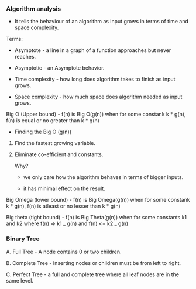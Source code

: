 ### Algorithm analysis

- It tells the behaviour of an algorithm as input grows in terms of time and space complexity.

Terms:

- Asymptote - a line in a graph of a function approaches but never reaches.

- Asymptotic - an Asymptote behavior.

- Time complexity - how long does algorithm takes to finish as input grows.

- Space complexity - how much space does algorithm needed as input grows.

Big O (Upper bound) - f(n) is Big O(g(n)) when for some constank k \* g(n), f(n) is equal or no greater than k \* g(n)

- Finding the Big O (g(n))

1. Find the fastest growing variable.

2. Eliminate co-efficient and constants.

   Why?

   - we only care how the algorithm behaves in terms of bigger inputs.

   - it has minimal effect on the result.

Big Omega (lower bound) - f(n) is Big Omega(g(n)) when for some constank k \* g(n), f(n) is atleast or no lesser than k \* g(n)

Big theta (tight bound) - f(n) is Big Theta(g(n)) when for some constants k1 and k2 where f(n) => k1 _ g(n) and f(n) <= k2 _ g(n)

### Binary Tree

A. Full Tree - A node contains 0 or two children.

B. Complete Tree - Inserting nodes or children must be from left to right.

C. Perfect Tree - a full and complete tree where all leaf nodes are in the same level.
